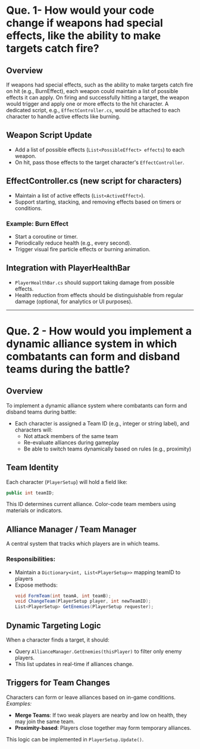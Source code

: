 # Que. 1- How would your code change if weapons had special effects, like the ability to make targets catch fire?

## Overview
If weapons had special effects, such as the ability to make targets catch fire on hit (e.g., BurnEffect), each weapon could maintain a list of possible effects it can apply.
On firing and successfully hitting a target, the weapon would trigger and apply one or more effects to the hit character.
A dedicated script, e.g., `EffectController.cs`, would be attached to each character to handle active effects like burning.

## Weapon Script Update

- Add a list of possible effects (`List<PossibleEffect> effects`) to each weapon.
- On hit, pass those effects to the target character's `EffectController`.

## EffectController.cs (new script for characters)

- Maintain a list of active effects (`List<ActiveEffect>`).
- Support starting, stacking, and removing effects based on timers or conditions.

### Example: Burn Effect

- Start a coroutine or timer.
- Periodically reduce health (e.g., every second).
- Trigger visual fire particle effects or burning animation.

## Integration with PlayerHealthBar

- `PlayerHealthBar.cs` should support taking damage from possible effects.
- Health reduction from effects should be distinguishable from regular damage (optional, for analytics or UI purposes).

---

# Que. 2 - How would you implement a dynamic alliance system in which combatants can form and disband teams during the battle?
## Overview
To implement a dynamic alliance system where combatants can form and disband teams during battle:
- Each character is assigned a Team ID (e.g., integer or string label), and characters will:
  - Not attack members of the same team
  - Re-evaluate alliances during gameplay
  - Be able to switch teams dynamically based on rules (e.g., proximity)

## Team Identity
Each character (`PlayerSetup`) will hold a field like:
```csharp
public int teamID;
```
This ID determines current alliance. Color-code team members using materials or indicators.

## Alliance Manager / Team Manager
A central system that tracks which players are in which teams.

### Responsibilities:
- Maintain a `Dictionary<int, List<PlayerSetup>>` mapping teamID to players
- Expose methods:
  ```csharp
  void FormTeam(int teamA, int teamB);
  void ChangeTeam(PlayerSetup player, int newTeamID);
  List<PlayerSetup> GetEnemies(PlayerSetup requester);
  ```

## Dynamic Targeting Logic
When a character finds a target, it should:
- Query `AllianceManager.GetEnemies(thisPlayer)` to filter only enemy players.
- This list updates in real-time if alliances change.

## Triggers for Team Changes
Characters can form or leave alliances based on in-game conditions.
*Examples:*
- **Merge Teams**: If two weak players are nearby and low on health, they may join the same team.
- **Proximity-based**: Players close together may form temporary alliances.

This logic can be implemented in `PlayerSetup.Update()`.
